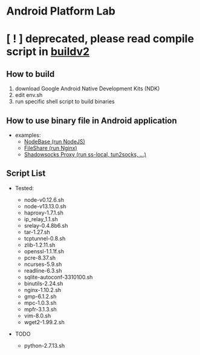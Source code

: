 # Android Platform Lab

# [ ! ] deprecated, please read compile script in [buildv2](../buildv2)

## How to build

1. download Google Android Native Development Kits (NDK)
3. edit env.sh
4. run specific shell script to build binaries

## How to use binary file in Android application

- examples:
   - [NodeBase (run NodeJS)](https://github.com/dna2github/nodeBase)
   - [FileShare (run Nginx)](https://github.com/dna2github/dna2mtgol/blob/master/fileShare)
   - [Shadowsocks Proxy (run ss-local, tun2socks, ...)](https://github.com/shadowsocks/shadowsocks-android)

## Script List

- Tested:
   - node-v0.12.6.sh
   - node-v13.13.0.sh
   - haproxy-1.7.1.sh
   - ip\_relay\_1.1.sh
   - srelay-0.4.8b6.sh
   - tar-1.27.sh
   - tcptunnel-0.8.sh
   - zlib-1.2.11.sh
   - openssl-1.1.1f.sh
   - pcre-8.37.sh
   - ncurses-5.9.sh
   - readline-6.3.sh
   - sqlite-autoconf-3310100.sh
   - binutils-2.24.sh
   - nginx-1.10.2.sh
   - gmp-6.1.2.sh
   - mpc-1.0.3.sh
   - mpfr-3.1.3.sh
   - vim-8.0.sh
   - wget2-1.99.2.sh

- TODO
   - python-2.7.13.sh
